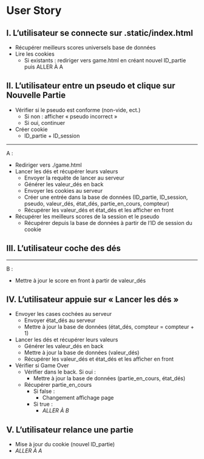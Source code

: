 # User Story

## I. L’utilisateur se connecte sur .static/index.html

- Récupérer meilleurs scores universels base de données
- Lire les cookies
  - Si existants : rediriger vers game.html en créant nouvel ID_partie puis ALLER À A

## II. L’utilisateur entre un pseudo et clique sur Nouvelle Partie

- Vérifier si le pseudo est conforme (non-vide, ect.)
  - Si non : afficher « pseudo incorrect »
  - Si oui, continuer
- Créer cookie
  - ID_partie + ID_session

---

A :

- Rediriger vers ./game.html
- Lancer les dés et récupérer leurs valeurs
  - Envoyer la requête de lancer au serveur
  - Générer les valeur_dés en back
  - Envoyer les cookies au serveur
  - Créer une entrée dans la base de données (ID_partie, ID_session, pseudo, valeur_dés, état_dés, partie_en_cours, compteur)
  - Récupérer les valeur_dés et état_dés et les afficher en front
- Récupérer les meilleurs scores de la session et le pseudo
  - Récupérer depuis la base de données à partir de l’ID de session du cookie

## III. L’utilisateur coche des dés

---

B :

- Mettre à jour le score en front à partir de valeur_dés

## IV. L’utilisateur appuie sur « Lancer les dés »

- Envoyer les cases cochées au serveur
  - Envoyer état_dés au serveur
  - Mettre à jour la base de données (état_dés, compteur = compteur + 1)
- Lancer les dés et récupérer leurs valeurs
  - Générer les valeur_dés en back
  - Mettre à jour la base de données (valeur_dés)
  - Récupérer les valeur_dés et état_dés et les afficher en front
- Vérifier si Game Over
  - Vérifier dans le back. Si oui :
    - Mettre à jour la base de données (partie_en_cours, état_dés)
  - Récupérer partie_en_cours
    - Si false :
      - Changement affichage page
    - Si true :
      - *ALLER À B*

## V. L’utilisateur relance une partie

- Mise à jour du cookie (nouvel ID_partie)
- *ALLER À A*
